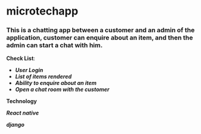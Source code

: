 # microtechapp

### This is a chatting app between a customer and an admin of the application, customer can enquire about an item, and then the admin can start a chat with him.

**Check List**:
 * __*User Login*__
 * __*List of items rendered*__
 * __*Ability to enquire about an item*__
 * __*Open a chat room with the customer*__
 
 
 **Technology**
 
 __*React native*__
 
 __*django*__
 
